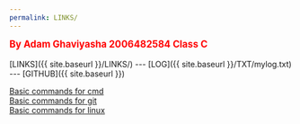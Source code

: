 ```yaml
---
permalink: LINKS/
---
```


<span style="color:red; font-weight:bold; font-size:larger;">By Adam Ghaviyasha 2006482584 Class C</span>
<br><br>
[LINKS]({{ site.baseurl }}/LINKS/) ---
[LOG]({{ site.baseurl }}/TXT/mylog.txt) ---
[GITHUB]({{ site.baseurl }})
<br>

[Basic commands for cmd](https://serverspace.io/support/help/windows-cmd-commands-cheat-sheet/)<br>
[Basic commands for git](https://www.atlassian.com/git/tutorials/atlassian-git-cheatsheet)<br>
[Basic commands for linux](https://www.hostinger.com/tutorials/linux-commands)<br>
